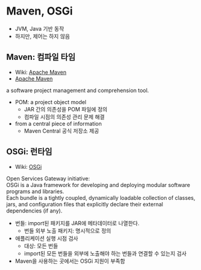 # Maven, OSGi

- JVM, Java 기반 동작
- 하지만, 제어는 하지 않음

## Maven: 컴파일 타임

- Wiki: [Apache Maven](https://en.wikipedia.org/wiki/Apache_Maven)
- [Apache Maven](https://maven.apache.org/)

a software project management and comprehension tool.

- POM: a project object model
   - JAR 간의 의존성을 POM 파일에 정의
   - 컴파일 시점의 의존성 관리 문제 해결
- from a central piece of information
   - Maven Central 공식 저장소 제공

## OSGi: 런타임

- Wiki: [OSGi](https://en.wikipedia.org/wiki/OSGi)

Open Services Gateway initiative:  
OSGi is a Java framework for developing and deploying modular software programs and libraries.  
Each bundle is a tightly coupled, dynamically loadable collection of classes, jars, and configuration files that explicitly declare their external dependencies (if any).

- 번들: import된 패키지를 JAR에 메타데이터로 나열한다.
   - 번들 외부 노출 패키지: 명시적으로 정의
- 애플리케이션 실행 시점 검사
  - 대상: 모든 번들
  - import된 모든 번들을 외부에 노출해야 하는 번들과 연결할 수 있는지 검사
- Maven을 사용하는 곳에서는 OSGi 지원이 부족함
